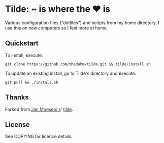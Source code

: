 # Tilde: ~ is where the ♥ is

Various configuration files ("dotfiles") and scripts from my home directory. I
use this on new computers so I feel more at home.

## Quickstart

To install, execute:
```Shell
git clone https://github.com/thedahm/tilde.git && tilde/install.sh
```

To update an existing install, go to Tilde's directory and execute:
```Shell
git pull && ./install.sh
```

## Thanks

Forked from [Jan Moeseni's](http://github.com/janmoesen)' [tilde](http://github.com/janmoesen/tilde).

## License

See COPYING for licence details.
